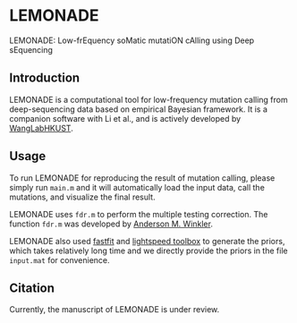 # LEMONADE
LEMONADE: Low-frEquency soMatic mutatiON cAlling using Deep sEquencing

## Introduction

LEMONADE is a computational tool for low-frequency mutation calling from deep-sequencing data based on empirical Bayesian framework. It is a companion software with Li et al., and is actively developed by [WangLabHKUST](https://wang-lab.ust.hk/).

## Usage

To run LEMONADE for reproducing the result of mutation calling, please simply run `main.m` and it will automatically load the input data, call the mutations, and visualize the final result.

LEMONADE uses `fdr.m` to perform the multiple testing correction. The function `fdr.m` was developed by [Anderson M. Winkler](https://brainder.org/2011/09/05/fdr-corrected-fdr-adjusted-p-values/).

LEMONADE also used [fastfit](https://github.com/tminka/fastfit) and [lightspeed toolbox](https://github.com/tminka/lightspeed/) to generate the priors, which takes relatively long time and we directly provide the priors in the file `input.mat` for convenience.

## Citation

Currently, the manuscript of LEMONADE is under review.
